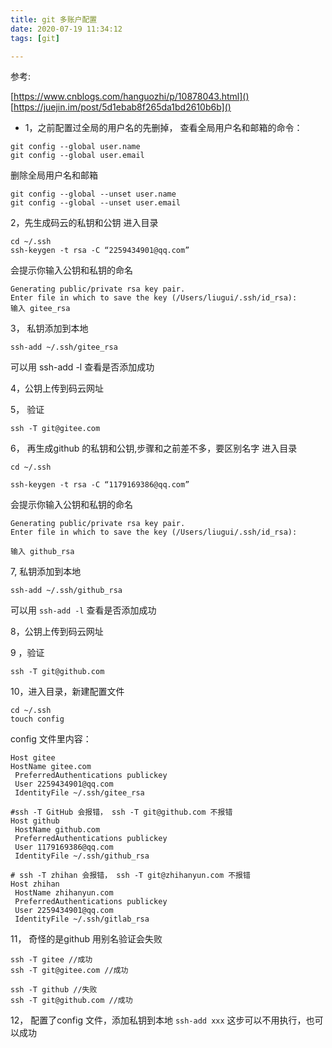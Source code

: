 ```yaml
---
title: git 多账户配置
date: 2020-07-19 11:34:12
tags: [git]

---
```

参考:

[https://www.cnblogs.com/hanguozhi/p/10878043.html]()
[https://juejin.im/post/5d1ebab8f265da1bd2610b6b]()

<!--more-->

- 1，之前配置过全局的用户名的先删掉，
查看全局用户名和邮箱的命令：

```
git config --global user.name
git config --global user.email
```

删除全局用户名和邮箱

```
git config --global --unset user.name 
git config --global --unset user.email
```

2，先生成码云的私钥和公钥
进入目录

```
cd ~/.ssh
ssh-keygen -t rsa -C “2259434901@qq.com”
```

会提示你输入公钥和私钥的命名

```
Generating public/private rsa key pair. 
Enter file in which to save the key (/Users/liugui/.ssh/id_rsa):
输入 gitee_rsa
```

3， 私钥添加到本地

```
ssh-add ~/.ssh/gitee_rsa
```

可以用 ssh-add -l 查看是否添加成功

4，公钥上传到码云网址

5， 验证

```
ssh -T git@gitee.com 
```

6， 再生成github 的私钥和公钥,步骤和之前差不多，要区别名字
进入目录

```
cd ~/.ssh

ssh-keygen -t rsa -C “1179169386@qq.com”
```

会提示你输入公钥和私钥的命名

```
Generating public/private rsa key pair. 
Enter file in which to save the key (/Users/liugui/.ssh/id_rsa):

输入 github_rsa
```

7,  私钥添加到本地

```
ssh-add ~/.ssh/github_rsa
```

可以用 `ssh-add -l` 查看是否添加成功

8，公钥上传到码云网址

9 ，验证

```
ssh -T git@github.com 
```

10，进入目录，新建配置文件

```
cd ~/.ssh
touch config
```
config 文件里内容：

```
Host gitee
HostName gitee.com
 PreferredAuthentications publickey
 User 2259434901@qq.com
 IdentityFile ~/.ssh/gitee_rsa

#ssh -T GitHub 会报错， ssh -T git@github.com 不报错
Host github
 HostName github.com
 PreferredAuthentications publickey
 User 1179169386@qq.com
 IdentityFile ~/.ssh/github_rsa

# ssh -T zhihan 会报错， ssh -T git@zhihanyun.com 不报错
Host zhihan
 HostName zhihanyun.com
 PreferredAuthentications publickey
 User 2259434901@qq.com
 IdentityFile ~/.ssh/gitlab_rsa
```

11， 奇怪的是github 用别名验证会失败

```
ssh -T gitee //成功
ssh -T git@gitee.com //成功

ssh -T github //失败
ssh -T git@github.com //成功
```

12， 配置了config 文件，添加私钥到本地 `ssh-add xxx` 这步可以不用执行，也可以成功

